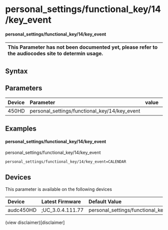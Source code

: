 ﻿---
description: personal_settings/functional_key/14/key_event
search: false
---

# personal_settings/functional_key/14/key_event

#### personal_settings/functional_key/14/key_event


| This Parameter has not been documented yet, please refer to the audiocodes site to determin usage.  | 
| :--- |

## Syntax

## Parameters
|Device|Parameter|value|Description|
|:---|:---|:---|:---|
| 450HD | personal_settings/functional_key/14/key_event |  |  |

## Examples
#### personal_settings/functional_key/14/key_event

personal_settings/functional_key/14/key_event

```
personal_settings/functional_key/14/key_event=CALENDAR
```

## Devices
This parameter is available on the following devices

| Device | Latest Firmware | Default Value |
|:---|:---|:---|
| audc450HD | ;UC_3.0.4.111.77 | personal_settings/functional_key/14/key_event=CALENDAR 

(view disclaimer)[disclaimer]
